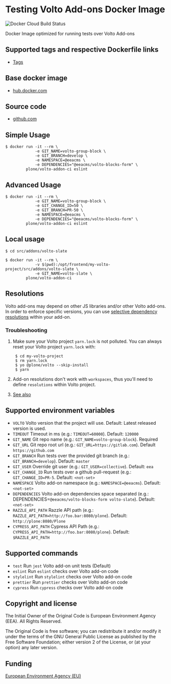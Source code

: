 # Testing Volto Add-ons Docker Image

![Docker Cloud Build Status](https://img.shields.io/docker/cloud/build/plone/volto-addon-ci)

Docker Image optimized for running tests over Volto Add-ons

## Supported tags and respective Dockerfile links

- [Tags](https://hub.docker.com/r/plone/volto-addon-ci/tags/)

## Base docker image

- [hub.docker.com](https://hub.docker.com/r/plone/volto-addon-ci/)

## Source code

- [github.com](http://github.com/plone/volto-addon-ci)

## Simple Usage

    $ docker run -it --rm \
                 -e GIT_NAME=volto-group-block \
                 -e GIT_BRANCH=develop \
                 -e NAMESPACE=@eeacms \
                 -e DEPENDENCIES="@eeacms/volto-blocks-form" \
             plone/volto-addon-ci eslint

## Advanced Usage

    $ docker run -it --rm \
                 -e GIT_NAME=volto-group-block \
                 -e GIT_CHANGE_ID=50 \
                 -e GIT_BRANCH=PR-50 \
                 -e NAMESPACE=@eeacms \
                 -e DEPENDENCIES="@eeacms/volto-blocks-form" \
             plone/volto-addon-ci eslint

## Local usage

    $ cd src/addons/volto-slate

    $ docker run -it --rm \
                 -v $(pwd):/opt/frontend/my-volto-project/src/addons/volto-slate \
                 -e GIT_NAME=volto-slate \
             plone/volto-addon-ci

## Resolutions

Volto add-ons may depend on other JS libraries and/or other Volto add-ons. In order to
enforce specific versions, you can use [selective dependency resolutions](https://classic.yarnpkg.com/lang/en/docs/selective-version-resolutions/) within your add-on.

### Troubleshooting

1. Make sure your Volto project `yarn.lock` is not polluted. You can always reset your Volto project `yarn.lock` with:

        $ cd my-volto-project
        $ rm yarn.lock
        $ yo @plone/volto --skip-install
        $ yarn

2. Add-on resolutions don't work with `workspaces`, thus you'll need to define `resolutions` within Volto project.

3. [See also](https://medium.com/swlh/welcome-to-dependency-hell-754a896f0440)

## Supported environment variables

- `VOLTO` Volto version that the project will use. Default: Latest released version is used.
- `TIMEOUT` Timeout in ms (e.g.: `TIMEOUT=60000`). Default: `120000`
- `GIT_NAME` Git repo name (e.g.: `GIT_NAME=volto-group-block`). Required
- `GIT_URL` Git repo root url (e.g.: `GIT_URL=https://gitlab.com`). Default `https://github.com`
- `GIT_BRANCH` Run tests over the provided git branch (e.g.: `GIT_BRANCH=develop`). Default: `master`
- `GIT_USER` Override git user (e.g.: `GIT_USER=collective`). Default: `eea`
- `GIT_CHANGE_ID` Run tests over a github pull-request (e.g.: `GIT_CHANGE_ID=PR-5`. Default: `<not-set>`
- `NAMESPACE` Volto add-on namespace (e.g.: `NAMESPACE=@eeacms`). Default: `<not-set>`
- `DEPENDENCIES` Volto add-on dependencies space separated (e.g.: DEPENDENCIES=`@eeacms/volto-blocks-form volto-slate`). Default: `<not-set>`
- `RAZZLE_API_PATH` Razzle API path (e.g.: `RAZZLE_API_PATH=http://foo.bar:8080/plone`). Default: `http://plone:8080/Plone`
- `CYPRESS_API_PATH` Cypress API Path (e.g.: `CYPRESS_API_PATH=http://foo.bar:8080/plone`). Default: `$RAZZLE_API_PATH`

## Supported commands

- `test` Run `jest` Volto add-on unit tests (Default)
- `eslint` Run `eslint` checks over Volto add-on code
- `stylelint` Run `stylelint` checks over Volto add-on code
- `prettier` Run `prettier` checks over Volto add-on code
- `cypress` Run `cypress` checks over Volto add-on code

## Copyright and license

The Initial Owner of the Original Code is European Environment Agency (EEA).
All Rights Reserved.

The Original Code is free software;
you can redistribute it and/or modify it under the terms of the GNU
General Public License as published by the Free Software Foundation;
either version 2 of the License, or (at your option) any later
version.

## Funding

[European Environment Agency (EU)](http://eea.europa.eu)
